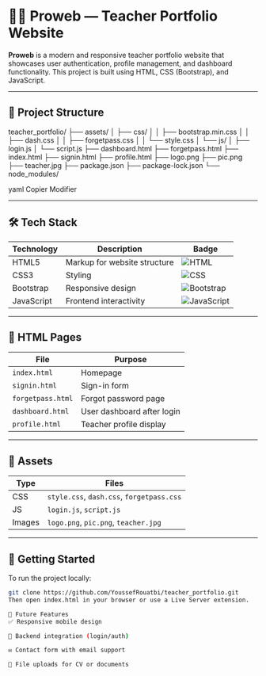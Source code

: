 # 👨‍🏫 Proweb — Teacher Portfolio Website

**Proweb** is a modern and responsive teacher portfolio website that showcases user authentication, profile management, and dashboard functionality. This project is built using HTML, CSS (Bootstrap), and JavaScript.

---

## 📂 Project Structure

teacher_portfolio/
├── assets/
│ ├── css/
│ │ ├── bootstrap.min.css
│ │ ├── dash.css
│ │ ├── forgetpass.css
│ │ └── style.css
│ └── js/
│ ├── login.js
│ └── script.js
├── dashboard.html
├── forgetpass.html
├── index.html
├── signin.html
├── profile.html
├── logo.png
├── pic.png
├── teacher.jpg
├── package.json
├── package-lock.json
└── node_modules/

yaml
Copier
Modifier

---

## 🛠️ Tech Stack

| Technology     | Description                     | Badge |
|----------------|---------------------------------|--------|
| HTML5          | Markup for website structure     | ![HTML](https://img.shields.io/badge/HTML5-E34F26?logo=html5&logoColor=white) |
| CSS3           | Styling                          | ![CSS](https://img.shields.io/badge/CSS3-1572B6?logo=css3&logoColor=white) |
| Bootstrap      | Responsive design                | ![Bootstrap](https://img.shields.io/badge/Bootstrap-7952B3?logo=bootstrap&logoColor=white) |
| JavaScript     | Frontend interactivity           | ![JavaScript](https://img.shields.io/badge/JavaScript-F7DF1E?logo=javascript&logoColor=black) |

---

## 📄 HTML Pages

| File              | Purpose                          |
|-------------------|----------------------------------|
| `index.html`      | Homepage                         |
| `signin.html`     | Sign-in form                     |
| `forgetpass.html` | Forgot password page             |
| `dashboard.html`  | User dashboard after login       |
| `profile.html`    | Teacher profile display          |

---

## 🎨 Assets

| Type     | Files                                       |
|----------|---------------------------------------------|
| CSS      | `style.css`, `dash.css`, `forgetpass.css`   |
| JS       | `login.js`, `script.js`                     |
| Images   | `logo.png`, `pic.png`, `teacher.jpg`        |

---

## 🚀 Getting Started

To run the project locally:

```bash
git clone https://github.com/YoussefRouatbi/teacher_portfolio.git
Then open index.html in your browser or use a Live Server extension.

🔮 Future Features
✅ Responsive mobile design

🔐 Backend integration (login/auth)

✉️ Contact form with email support

📂 File uploads for CV or documents
